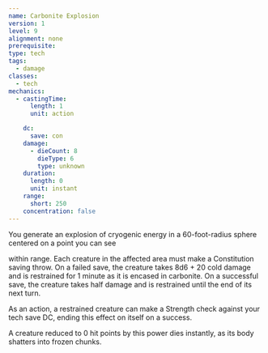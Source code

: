 ```yaml
---
name: Carbonite Explosion
version: 1
level: 9
alignment: none
prerequisite: 
type: tech
tags:
  - damage
classes:
  - tech
mechanics:
  - castingTime:
      length: 1
      unit: action

    dc:
      save: con
    damage:
      - dieCount: 8
        dieType: 6
        type: unknown
    duration:
      length: 0
      unit: instant
    range:
      short: 250
    concentration: false
---
```

You generate an explosion of cryogenic energy in a 60-foot-radius sphere centered on a point you can see 

within range. Each creature in the affected area must make a Constitution saving throw. On a failed save, the creature takes 8d6 + 20 cold damage and is restrained for 1 minute as it is encased in carbonite. On a successful save, the creature takes half damage and is restrained until the end of its next turn. 

As an action, a restrained creature can make a Strength check against your tech save DC, ending this effect on itself on a success.

A creature reduced to 0 hit points by this power dies instantly, as its body shatters into frozen chunks.
    